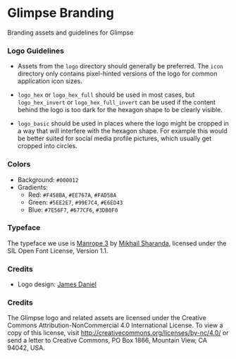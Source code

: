 # Glimpse Branding

Branding assets and guidelines for Glimpse

### Logo Guidelines

* Assets from the `logo` directory should generally be preferred. The `icon` directory only contains pixel-hinted versions of the logo for common application icon sizes.

* `logo_hex` or `logo_hex_full` should be used in most cases, but `logo_hex_invert` or `logo_hex_full_invert` can be used if the content behind the logo is too dark for the hexagon shape to be clearly visible. 

* `logo_basic` should be used in places where the logo might be cropped in a way that will interfere with the hexagon shape. For example this would be better suited for social media profile pictures, which usually get cropped into circles.

### Colors

* Background: `#000012`
* Gradients: 
	* Red: `#F458BA`,  `#EE767A`,  `#FAD58A`
	* Green: `#5EE2E7`,  `#99E7C4`,  `#E6ED43`
	* Blue: `#7E56F7`,  `#677CF6`,  `#3DB0F0`

### Typeface

The typeface we use is [Manrope 3](https://github.com/sharanda/manrope) by [Mikhail Sharanda](https://www.behance.net/gentme), licensed under the SIL Open Font License, Version 1.1. 

### Credits

* Logo design: [James Daniel](https://github.com/jaames)

### Credits
The Glimpse logo and related assets are licensed under the Creative Commons Attribution-NonCommercial 4.0 International License. To view a copy of this license, visit http://creativecommons.org/licenses/by-nc/4.0/ or send a letter to Creative Commons, PO Box 1866, Mountain View, CA 94042, USA.
